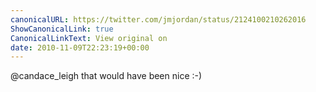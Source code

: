 ```yaml
---
canonicalURL: https://twitter.com/jmjordan/status/2124100210262016
ShowCanonicalLink: true
CanonicalLinkText: View original on
date: 2010-11-09T22:23:19+00:00
---
```

@candace_leigh that would have been nice :-)
